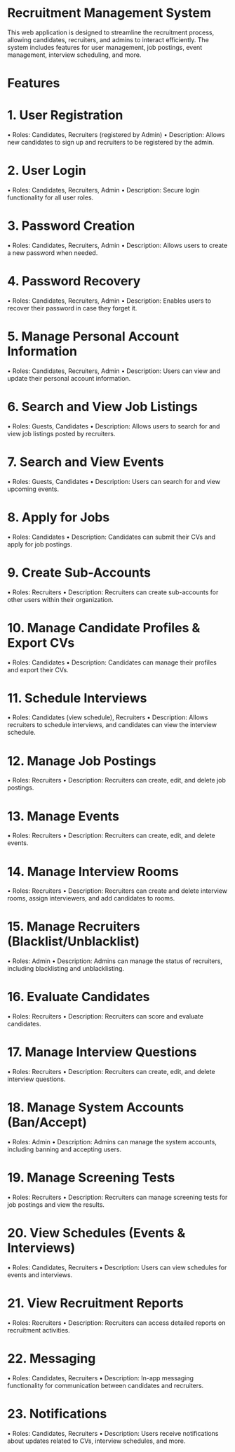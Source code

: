# Recruitment Management System

This web application is designed to streamline the recruitment process, allowing candidates, recruiters, and admins to interact efficiently. The system includes features for user management, job postings, event management, interview scheduling, and more.

# Features

# 1. User Registration
  •	Roles: Candidates, Recruiters (registered by Admin)
  •	Description: Allows new candidates to sign up and recruiters to be registered by the admin.
# 2. User Login
  •	Roles: Candidates, Recruiters, Admin
  •	Description: Secure login functionality for all user roles.
# 3. Password Creation
  •	Roles: Candidates, Recruiters, Admin
  •	Description: Allows users to create a new password when needed.
# 4. Password Recovery
  •	Roles: Candidates, Recruiters, Admin
  •	Description: Enables users to recover their password in case they forget it.
# 5. Manage Personal Account Information
  •	Roles: Candidates, Recruiters, Admin
  •	Description: Users can view and update their personal account information.
# 6. Search and View Job Listings
  •	Roles: Guests, Candidates
  •	Description: Allows users to search for and view job listings posted by recruiters.
# 7. Search and View Events
  •	Roles: Guests, Candidates
  •	Description: Users can search for and view upcoming events.
# 8. Apply for Jobs
  •	Roles: Candidates
  •	Description: Candidates can submit their CVs and apply for job postings.
# 9. Create Sub-Accounts
  •	Roles: Recruiters
  •	Description: Recruiters can create sub-accounts for other users within their organization.
# 10. Manage Candidate Profiles & Export CVs
  •	Roles: Candidates
  •	Description: Candidates can manage their profiles and export their CVs.
# 11. Schedule Interviews
  •	Roles: Candidates (view schedule), Recruiters
  •	Description: Allows recruiters to schedule interviews, and candidates can view the interview schedule.
# 12. Manage Job Postings
  •	Roles: Recruiters
  •	Description: Recruiters can create, edit, and delete job postings.
# 13. Manage Events
  •	Roles: Recruiters
  •	Description: Recruiters can create, edit, and delete events.
# 14. Manage Interview Rooms
  •	Roles: Recruiters
  •	Description: Recruiters can create and delete interview rooms, assign interviewers, and add candidates to rooms.
# 15. Manage Recruiters (Blacklist/Unblacklist)
  •	Roles: Admin
  •	Description: Admins can manage the status of recruiters, including blacklisting and unblacklisting.
# 16. Evaluate Candidates
  •	Roles: Recruiters
  •	Description: Recruiters can score and evaluate candidates.
# 17. Manage Interview Questions
  •	Roles: Recruiters
  •	Description: Recruiters can create, edit, and delete interview questions.
# 18. Manage System Accounts (Ban/Accept)
  •	Roles: Admin
  •	Description: Admins can manage the system accounts, including banning and accepting users.
# 19. Manage Screening Tests
  •	Roles: Recruiters
  •	Description: Recruiters can manage screening tests for job postings and view the results.
# 20. View Schedules (Events & Interviews)
  •	Roles: Candidates, Recruiters
  •	Description: Users can view schedules for events and interviews.
# 21. View Recruitment Reports
  •	Roles: Recruiters
  •	Description: Recruiters can access detailed reports on recruitment activities.
# 22. Messaging
  •	Roles: Candidates, Recruiters
  •	Description: In-app messaging functionality for communication between candidates and recruiters.
# 23. Notifications
  •	Roles: Candidates, Recruiters
  •	Description: Users receive notifications about updates related to CVs, interview schedules, and more.
